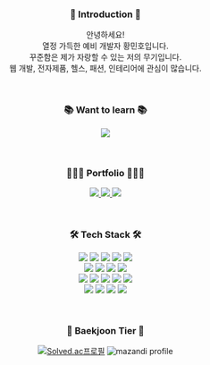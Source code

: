 

<div align="center">

<h3 align="center"> 🙌 Introduction 🙌  </h3>

안녕하세요!</br>
열정 가득한 예비 개발자 황민호입니다.</br>
꾸준함은 제가 자랑할 수 있는 저의 무기입니다.</br>
웹 개발, 전자제품, 헬스, 패션, 인테리어에 관심이 많습니다. </br>


</br>
<h3 align="center"> 📚 Want to learn 📚  </h3>
<p>
<img src="https://img.shields.io/badge/JavaScript-F7DF1E?style=flat&logo=JavaScript&logoColor=white">
</p>
</br>
<h3 align="center"> 👨🏻‍💻 Portfolio 👨🏻‍💻  </h3>
<p>
<a href="https://github.com/hellosonic-r">
<img src="https://img.shields.io/badge/GitHub-181717?style=flat&logo=GitHub&logoColor=white">
</a>
<a href="https://"https://hellosonic.tistory.com">
<img src="https://img.shields.io/badge/Tistory-ED5D47?style=flat&logo=Tistory&logoColor=white">
</a>                                                                                          
<img src="https://img.shields.io/badge/정보처리기사-207BEA?style=flat">
</p>
  
</br>

<h3 align="center"> 🛠️ Tech Stack 🛠️ </h3>
<p>
<img src="https://img.shields.io/badge/Python-3776AB?style=flat&logo=Python&logoColor=white">
<img src="https://img.shields.io/badge/Django-092E20?style=flat&logo=Django&logoColor=white">
<img src="https://img.shields.io/badge/HTML-E34F26?style=flat&logo=HTML5&logoColor=white">
<img src="https://img.shields.io/badge/CSS-1572B6?style=flat&logo=CSS3&logoColor=white">
<img src="https://img.shields.io/badge/jQuery-0769AD?style=flat&logo=jQuery&logoColor=white"></br>

<img src="https://img.shields.io/badge/Amazon AWS-232F3E?style=flat&logo=Amazon AWS&logoColor=white">
<img src="https://img.shields.io/badge/Amazon EC2-FF9900?style=flat&logo=Amazon EC2&logoColor=white">
<img src="https://img.shields.io/badge/NGINX-009639?style=flat&logo=NGINX&logoColor=white">
<img src="https://img.shields.io/badge/Bootstrap-7952B3?style=flat&logo=Bootstrap&logoColor=white"></br>

<img src="https://img.shields.io/badge/Amazon RDS-527FFF?style=flat&logo=Amazon RDS&logoColor=white">
<img src="https://img.shields.io/badge/SQLite-003B57?style=flat&logo=SQLite&logoColor=white">
<img src="https://img.shields.io/badge/MySQL-4479A1?style=flat&logo=MySQL&logoColor=white">
<img src="https://img.shields.io/badge/Git-F05032?style=flat&logo=Git&logoColor=white">
<img src="https://img.shields.io/badge/GitHub-181717?style=flat&logo=GitHub&logoColor=white"></br>

<img src="https://img.shields.io/badge/Visual Studio-5C2D91?style=flat&logo=Visual Studio&logoColor=white">
<img src="https://img.shields.io/badge/Visual Studio Code-007ACC?style=flat&logo=Visual Studio Code&logoColor=white">
<img src="https://img.shields.io/badge/PyCharm-000000?style=flat&logo=PyCharm&logoColor=white">
<img src="https://img.shields.io/badge/Eclipse IDE-2C2255?style=flat&logo=Eclipse IDE&logoColor=white">
</p>
</br>
<h3 align="center"> 🥇 Baekjoon Tier 🥇 </h3>
  

[![Solved.ac프로필](http://mazassumnida.wtf/api/v2/generate_badge?boj=hellosonic)](https://solved.ac/{handle})
![mazandi profile](http://mazandi.herokuapp.com/api?handle=hellosonic&theme=warm)

</div>




<!--
**hellosonic-r/hellosonic-r** is a ✨ _special_ ✨ repository because its `README.md` (this file) appears on your GitHub profile.

Here are some ideas to get you started:

- 🔭 I’m currently working on ...
- 🌱 I’m currently learning ...
- 👯 I’m looking to collaborate on ...
- 🤔 I’m looking for help with ...
- 💬 Ask me about ...
- 📫 How to reach me: ...
- 😄 Pronouns: ...
- ⚡ Fun fact: ...
-->
